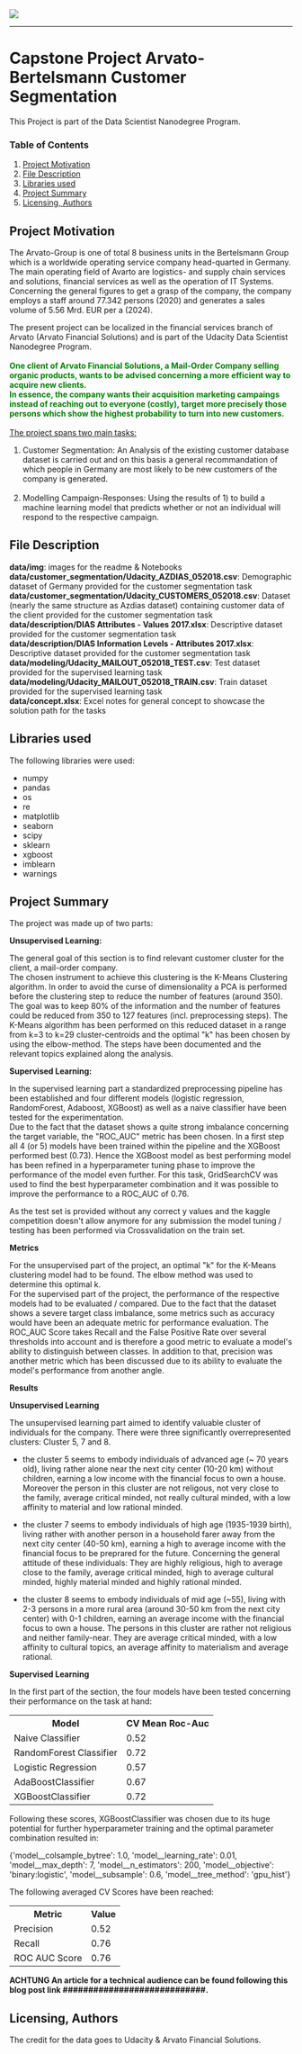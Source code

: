 <img src="./data/img/arvato.png">
<hr>

# Capstone Project Arvato-Bertelsmann Customer Segmentation
This Project is part of the Data Scientist Nanodegree Program.

### Table of Contents
1. [Project Motivation](#motivation)
2. [File Description](#files)
3. [Libraries used](#Libraries_used)
3. [Project Summary](#project_summary)
5. [Licensing, Authors](#licensing)

## Project Motivation <a name="motivation"></a>

The Arvato-Group is one of total 8 business units in the Bertelsmann Group which is a worldwide operating service company head-quarted in Germany.<br>
The main operating field of Avarto are logistics- and supply chain services and solutions, financial services as well as the operation of IT Systems. Concerning the general figures to get a grasp of the company, the company employs a staff around 77.342 persons (2020) and generates a sales volume of 5.56 Mrd. EUR per a (2024).

The present project can be localized in the financial services branch of Arvato (Arvato Financial Solutions) and is part of the Udacity Data Scientist Nanodegree Program.<br><br>
<span style="color: green;">**One client of Arvato Financial Solutions, a Mail-Order Company selling organic products, wants to be advised concerning a more efficient way to acquire new clients.<br>
In essence, the company wants their acquisition marketing campaings instead of reaching out to everyone (costly), target more precisely those persons which show the highest probability to turn into new customers.**</span>
<br><br>
<span style="text-decoration: underline;">The project spans two main tasks:</span>
1) Customer Segmentation: An Analysis of the existing customer database dataset is carried out and on this basis a general recommandation of which people in Germany are most likely to be new customers of the company is generated. <br><br>
2) Modelling Campaign-Responses: Using the results of 1) to build a machine learning model that predicts whether or not an individual will respond to the respective campaign.

## File Description <a name="files"></a>
**data/img**: images for the readme & Notebooks</br>
**data/customer_segmentation/Udacity_AZDIAS_052018.csv**: Demographic dataset of Germany provided for the customer segmentation task</br>
**data/customer_segmentation/Udacity_CUSTOMERS_052018.csv**: Dataset (nearly the same structure as Azdias dataset) containing customer data of the client provided for the customer segmentation task</br>
**data/description/DIAS Attributes - Values 2017.xlsx**: Descriptive dataset provided for the customer segmentation task</br>
**data/description/DIAS Information Levels - Attributes 2017.xlsx**: Descriptive dataset provided for the customer segmentation task</br>
**data/modeling/Udacity_MAILOUT_052018_TEST.csv**: Test dataset provided for the supervised learning task</br>
**data/modeling/Udacity_MAILOUT_052018_TRAIN.csv**: Train dataset provided for the supervised learning task</br>
**data/concept.xlsx**: Excel notes for general concept to showcase the solution path for the tasks</br>

## Libraries used <a name="Libraries_used"></a>
The following libraries were used:
* numpy
* pandas 
* os
* re
* matplotlib
* seaborn
* scipy
* sklearn
* xgboost
* imblearn
* warnings

## Project Summary<a name="project_summary"></a>
The project was made up of two parts:

**Unsupervised Learning:**

The general goal of this section is to find relevant customer cluster for the client, a mail-order company. </br>
The chosen instrument to achieve this clustering is the K-Means Clustering algorithm. In order to avoid the curse of dimensionality a PCA is performed before the clustering step to reduce the number of features (around 350). The goal was to keep 80% of the information and the number of features could be reduced from 350 to 127 features (incl. preprocessing steps). 
The K-Means algorithm has been performed on this reduced dataset in a range from k=3 to k=29 cluster-centroids and the optimal "k" has been chosen by using the elbow-method. 
The steps have been documented and the relevant topics explained along the analysis.

**Supervised Learning:**

In the supervised learning part a standardized preprocessing pipeline has been established and four different models (logistic regression, RandomForest, Adaboost, XGBoost) as well as a naive classifier have been tested for the experimentation. </br>
Due to the fact that the dataset shows a quite strong imbalance concerning the target variable, the "ROC_AUC" metric has been chosen. 
In a first step all 4 (or 5) models have been trained within the pipeline and the XGBoost performed best (0.73). 
Hence the XGBoost model as best performing model has been refined in a hyperparameter tuning phase to improve the performance of the model even further. For this task, GridSearchCV was used to find the best hyperparameter combination and it was possible to improve the performance to a ROC_AUC of 0.76.

As the test set is provided without any correct y values and the kaggle competition doesn't allow anymore for any submission the model tuning / testing has been performed via Crossvalidation on the train set.

**Metrics** 

For the unsupervised part of the project, an optimal "k" for the K-Means clustering model had to be found. The elbow method was used to determine this optimal k.</br>
For the supervised part of the project, the performance of the respective models had to be evaluated / compared. Due to the fact that the dataset shows a severe target class imbalance, some metrics such as accuracy would have been an adequate metric for performance evaluation. The ROC_AUC Score takes Recall and the False Positive Rate over several thresholds into account and is therefore a good metric to evaluate a model's ability to distinguish between classes. In addition to that, precision was another metric which has been discussed due to its ability to evaluate the model's performance from another angle.

**Results**

**Unsupervised Learning**


The unsupervised learning part aimed to identify valuable cluster of individuals for the company. 
There were three significantly overrepresented clusters: Cluster 5, 7 and 8. 
* the cluster 5 seems to embody individuals of advanced age (~ 70 years old), living rather alone near the next city center (10-20 km) without children, earning a low income with the financial focus to own a house. Moreover the person in this cluster are not religous, not very close to the family, average critical minded, not really cultural minded, with a low affinity to material and low rational minded. 

* the cluster 7 seems to embody individuals of high age (1935-1939 birth), living rather with another person in a household farer away from the next city center (40-50 km), earning a high to average income with the financial focus to be preprared for the future. Concerning the general attitude of these individuals: They are highly religious, high to average close to the family, average critical minded, high to average cultural minded, highly material minded and highly rational minded.

* the cluster 8 seems to embody individuals of mid age (~55), living with 2-3 persons in a more rural area (around 30-50 km from the next city center) with 0-1 children, earning an average income with the financial focus to own a house. The persons in this cluster are rather not religious and neither family-near. They are average critical minded, with a low affinity to cultural topics, an average affinity to materialism and average rational.

**Supervised Learning**

In the first part of the section, the four models have been tested concerning their performance on the task at hand:

<table>
  <tr>
    <th>Model</th>
    <th>CV Mean Roc-Auc</th>
  </tr>
  <tr>
    <td>Naive Classifier</td>
    <td>0.52</td>
  </tr>
  <tr>
    <td>RandomForest Classifier</td>
    <td>0.72</td>
  </tr>
  <tr>
    <td>Logistic Regression</td>
    <td>0.57</td>
  </tr>
  <tr>
    <td>AdaBoostClassifier</td>
    <td>0.67</td>
  </tr>
  <tr>
    <td>XGBoostClassifier</td>
    <td>0.72</td>
  </tr>
</table>

Following these scores, XGBoostClassifier was chosen due to its huge potential for further hyperparameter training and the optimal parameter combination resulted in:</br>

{'model__colsample_bytree': 1.0,
 'model__learning_rate': 0.01,
 'model__max_depth': 7,
 'model__n_estimators': 200,
 'model__objective': 'binary:logistic',
 'model__subsample': 0.6,
 'model__tree_method': 'gpu_hist'}

The following averaged CV Scores have been reached:
<table>
  <tr>
    <th>Metric</th>
    <th>Value</th>
  </tr>
  <tr>
    <td>Precision</td>
    <td>0.52</td>
  </tr>
  <tr>
    <td>Recall</td>
    <td>0.76</td>
  </tr>
  <tr>
    <td>ROC AUC Score</td>
    <td>0.76</td>
  </tr>
</table>

**ACHTUNG An article for a technical audience can be found following this blog post link ############################.**


## Licensing, Authors <a name="licensing"></a>
The credit for the data goes to Udacity & Arvato Financial Solutions.